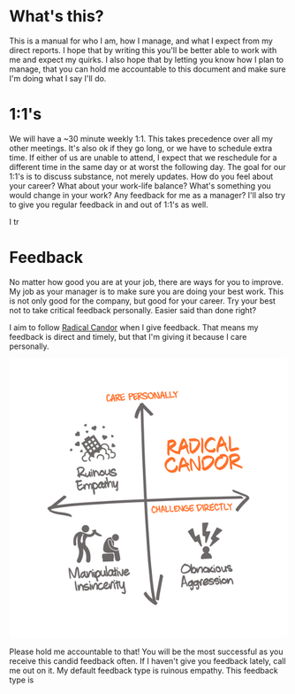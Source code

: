 # What's this?

This is a manual for who I am, how I manage, and what I expect from my direct reports. I hope that by writing this you'll be better able to work with me and expect my quirks. I also hope that by letting you know how I plan to manage, that you can hold me accountable to this document and make sure I'm doing what I say I'll do.

# 1:1's

We will have a ~30 minute weekly 1:1. This takes precedence over all my other meetings. It's also ok if they go long, or we have to schedule extra time. If either of us are unable to attend, I expect that we reschedule for a different time in the same day or at worst the following day. The goal for our 1:1's is to discuss substance, not merely updates. How do you feel about your career? What about your work-life balance? What's something you would change in your work? Any feedback for me as a manager? I'll also try to give you regular feedback in and out of 1:1's as well.

I tr 

# Feedback

No matter how good you are at your job, there are ways for you to improve. My job as your manager is to make sure you are doing your best work. This is not only good for the company, but good for your career. Try your best not to take critical feedback personally. Easier said than done right? 

I aim to follow [Radical Candor](https://www.radicalcandor.com/) when I give feedback. That means my feedback is direct and timely, but that I'm giving it because I care personally. 

![Radical Candor Matrix](radical-candor-matrix.png)

Please hold me accountable to that! You will be the most successful as you receive this candid feedback often. If I haven't give you feedback lately, call me out on it. My default feedback type is ruinous empathy. This feedback type is
